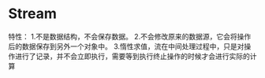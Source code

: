 # Stream

特性：
1.不是数据结构，不会保存数据。
2.不会修改原来的数据源，它会将操作后的数据保存到另外一个对象中。
3.惰性求值，流在中间处理过程中，只是对操作进行了记录，并不会立即执行，需要等到执行终止操作的时候才会进行实际的计算

